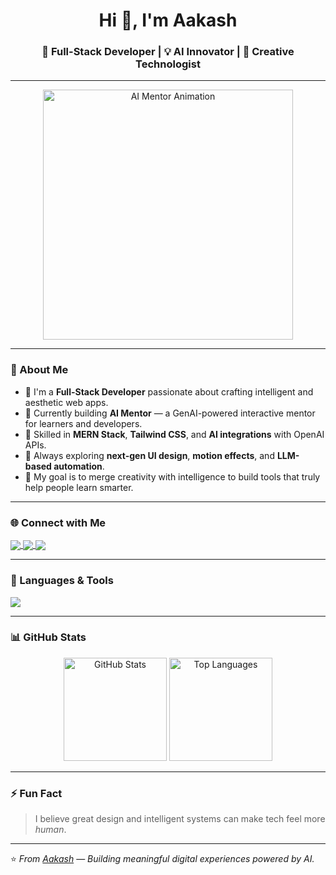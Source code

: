 <h1 align="center">Hi 👋, I'm Aakash</h1>
<h3 align="center">🚀 Full-Stack Developer | 💡 AI Innovator | 🎨 Creative Technologist</h3>

---

<div align="center">
  <img src="https://media.giphy.com/media/L1R1tvI9svkIWwpVYr/giphy.gif" width="400" alt="AI Mentor Animation"/>
</div>

---

### 👋 About Me  

- 🚀 I'm a **Full-Stack Developer** passionate about crafting intelligent and aesthetic web apps.  
- 🤖 Currently building **AI Mentor** — a GenAI-powered interactive mentor for learners and developers.  
- 💬 Skilled in **MERN Stack**, **Tailwind CSS**, and **AI integrations** with OpenAI APIs.  
- 🧠 Always exploring **next-gen UI design**, **motion effects**, and **LLM-based automation**.  
- 🎯 My goal is to merge creativity with intelligence to build tools that truly help people learn smarter.  

---

### 🌐 Connect with Me  

<p align="left">
  <a href="https://www.linkedin.com/in/aakash0007/" target="_blank">
    <img align="center" src="https://img.shields.io/badge/LINKEDIN-0077B5?style=for-the-badge&logo=linkedin&logoColor=white"/>
  </a>
  <a href="https://www.instagram.com/aakxsh.11/" target="_blank">
    <img align="center" src="https://img.shields.io/badge/INSTAGRAM-E4405F?style=for-the-badge&logo=instagram&logoColor=white"/>
  </a>
  <a href="mailto:Aakashh.1109@gmail.com" target="_blank">
    <img align="center" src="https://img.shields.io/badge/EMAIL-D14836?style=for-the-badge&logo=gmail&logoColor=white"/>
  </a>
</p>

---

### 🧰 Languages & Tools  

<p align="left">
  <img src="https://skillicons.dev/icons?i=html,css,js,react,nodejs,express,mongodb,tailwind,git,github,vscode,cpp,python,figma" />
</p>

---

### 📊 GitHub Stats  

<p align="center">
  <img src="https://github-readme-stats.vercel.app/api?username=aakash&show_icons=true&theme=radical" alt="GitHub Stats" height="165"/>
  <img src="https://github-readme-stats.vercel.app/api/top-langs/?username=aakash&layout=compact&theme=radical" alt="Top Languages" height="165"/>
</p>

---

### ⚡ Fun Fact  
> I believe great design and intelligent systems can make tech feel more *human*.  

---

⭐️ *From [Aakash](https://github.com/aakash)* — *Building meaningful digital experiences powered by AI.*
